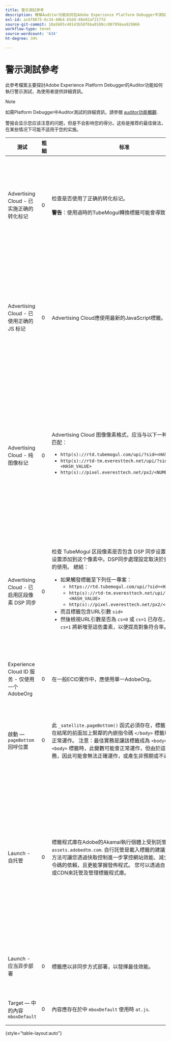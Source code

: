 ```yaml
---
title: 警示測試參考
description: 瞭解Auditor功能如何在Adobe Experience Platform Debugger中測試警報。
exl-id: ac6f8675-6c34-48b4-b5dd-48e92af217fd
source-git-commit: 10a5605c40143b58f6ba0108cc087956aa929866
workflow-type: tm+mt
source-wordcount: '634'
ht-degree: 34%

---
```


# 警示測試參考

此參考檔案主要探討Adobe Experience Platform Debugger的Auditor功能如何執行警示測試，為使用者提供詳細資訊。

>[!NOTE]
>
>如需Platform Debugger中Auditor測試的詳細資訊，請參閱 [auditor功能概觀](./overview.md).

警报会显示您应该注意的问题，但是不会影响您的得分。这些是推荐的最佳做法，在某些情况下可能不适用于您的实施。

| 测试 | 粗細 | 标准 | 推荐 |
| --- | --- | --- | --- |
| Advertising Cloud - 已实施正确的转化标记 | 0 | 检查是否使用了正确的转化标记。<br><br>**警告**：使用過時的TubeMogul轉換標籤可能會導致資料遺失。 | 将您的转化像素升级为新的 Advertising Cloud 纯图像转化标记。這項工作可以透過以下方式輕鬆完成： [Advertising Cloud標籤擴充功能](../../destinations/catalog/advertising/adobe-advertising-cloud.md). |
| Advertising Cloud - 已使用正确的 JS 标记 | 0 | Advertising Cloud應使用最新的JavaScript標籤。 | 将 Advertising Cloud JavaScript 升级到最新版本。使用已弃用的 JavaScript 版本可能会导致功能丧失。若要輕鬆完成這項工作，請使用 [Advertising Cloud標籤擴充功能](../../destinations/catalog/advertising/adobe-advertising-cloud.md). |
| Advertising Cloud - 纯图像标记 | 0 | Advertising Cloud 图像像素格式，应当与以下一种推荐的格式匹配： <ul><li>`http(s)://rtd.tubemogul.com/upi/?sid=<HASH_VALUE>`</li><li>`http(s)://rtd-tm.everesttech.net/upi/?sid=<HASH_VALUE>`</li><li>`http(s)://pixel.everesttech.net/px2/<NUMERIC_ID>?`</li></ul> | 将您的 Advertising Cloud 像素升级为新的 Advertising Cloud 纯图像标记，这可以确保您能够充分利用 Advertising Cloud 的完整功能。這項工作可以透過以下方式輕鬆完成： [Advertising Cloud標籤擴充功能](../../destinations/catalog/advertising/adobe-advertising-cloud.md). |
| Advertising Cloud - 已启用区段像素 DSP 同步 | 0 | 检查 TubeMogul 区段像素是否包含 DSP 同步设置，并推荐将该设置添加到这个像素中。DSP同步處理設定取決於查詢字串引數的使用。 總結： <ul><li>如果觸發標籤至下列任一專案：<ul><li>`https://rtd.tubemogul.com/upi/?sid=<HASH_VALUE>`</li><li>`http(s)://rtd-tm.everesttech.net/upi/?sid=<HASH_VALUE>`</li><li>`http(s)://pixel.everesttech.net/px2/<NUMERIC_ID>?`</li></ul></li><li>而且標籤包含URL引數 `sid=`</li><li>然後檢視URL引數是否為 `cs=0` 或 `cs=1` 已存在，且若未推薦 `cs=1` 將新增至這些畫素，以便提高對象符合率。</li></ul> | 新增URL引數 `cs=1` 至您的Advertising Cloud畫素，以便進行DSP同步，進而提高對象匹配率。 這項工作最容易透過以下方式完成： [Advertising Cloud標籤擴充功能](../../destinations/catalog/advertising/adobe-advertising-cloud.md). |
| Experience Cloud ID 服务 - 仅使用一个 AdobeOrg | 0 | 在一般ECID實作中，應使用單一AdobeOrg。 | 验证这项实施中是否存在多个 AdobeOrg ID。<br><br>[其他信息](https://experienceleague.adobe.com/docs/id-service/using/intro/id-request.html) |
| 啟動 —  `pageBottom` 回呼位置 | 0 | 此 `_satellite.pageBottom()` 函式必須存在，標籤才能運作。 在結尾的前面加上緊鄰的內嵌指令碼 `</body>` 標籤以確保DTM可正常運作。 注意：最佳實務是讓該標籤成為 `<body>`. 若其位於 `<body>` 標籤時，此變數可能會正常運作，但由於這並非最佳實務，因此可能會無法正確運作，或產生非預期或不適當的結果。 | 在結尾的前面加上緊鄰的內嵌指令碼 `</body>` 標籤以確保DTM可正常運作。 <br><br>[其他信息](../../tags/ui/client-side/asynchronous-deployment.md) |
| Launch - 自托管 | 0 | 標籤程式庫在Adobe的Akamai執行個體上受到託管： `assets.adobedtm.com`. 自行託管是載入標籤的建議方法，因為此方法可讓您透過快取控制進一步掌控網站效能、減少對第三方指令碼的依賴，且更能掌握發佈程式。 您可以透過自己的網站託管或CDN來託管及管理標籤程式庫。 | 切換至自行託管，即是在頁面上載入標籤的方法。 尽管通过 Akamai CDN 来托管 的方法适用于大多数情况，但是，自托管方法可提升页面性能。<br><br>其他信息:<ul><li>[標籤快速入門手冊](../../tags/ui/client-side/asynchronous-deployment.md)</li><li>[异步部署](../../tags/ui/client-side/asynchronous-deployment.md)</li></ul> |
| Launch - 应当异步部署 | 0 | 標籤應以非同步方式部署，以發揮最佳效能。 | 包含 `async` 內嵌指令碼中的引數，以確保標籤功能正確 <br><br>[其他資訊](../../tags/ui/client-side/asynchronous-deployment.md) |
| Target — 中的內容 `mboxDefault` | 0 | 內容應存在於中 `mboxDefault` 使用時 `at.js`. | 验证内容是否可用。<br><br>[其他信息](https://experienceleague.adobe.com/docs/target/using/implement-target/implementing-target.html) |

{style="table-layout:auto"}

